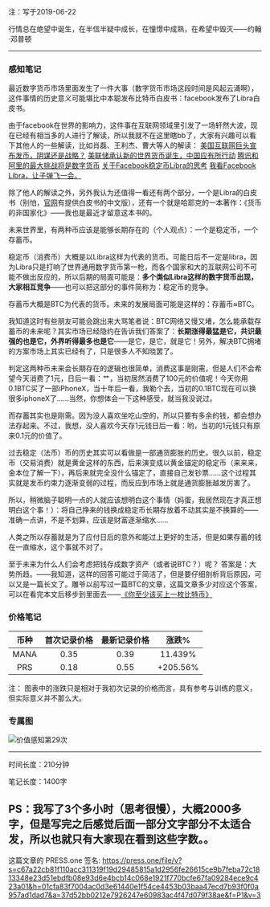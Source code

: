 注：写于2019-06-22

行情总在绝望中诞生，在半信半疑中成长，在憧憬中成熟，在希望中毁灭——约翰·邓普顿

------

### 感知笔记

最近数字货币市场里面发生了一件大事（数字货币市场这段时间是风起云涌啊），这件事情的历史意义可能堪比中本聪发布比特币白皮书：facebook发布了Libra白皮书。

由于facebook在世界的影响力，这件事在互联网领域里引发了一场轩然大波，现在已经有相当多的人进行了解读，所以我就不在这里瞎bb了，大家有兴趣可以看下其他人的一些解读，比如肖磊、王利杰、曹大等人的解读：
[美国互联网巨头宣布发币，阴谋还是战略？](https://mp.weixin.qq.com/s/oQSx_-6zfnOlMmFp253amQ)
[美联储承认新的世界货币诞生，中国应有所行动](https://mp.weixin.qq.com/s/ztbeQyqLqJKHUA3OsQ48zw)
[腾讯和阿里的最大挑战将是数字货币](https://mp.weixin.qq.com/s/Hv55JVkr4Cawv1eCAiJJ6Q)
[关于Facebook稳定币Libra的思考](https://mp.weixin.qq.com/s/Y4Nv_uLY1OE0nXnIISJ5nQ)
[我看Facebook Libra，让子弹飞一会。](https://mp.weixin.qq.com/s/lxwxDZOXTu5jWrsQ_Je4Ew)

除了他人的解读之外，另外我认为还值得一看还有两个部分，一个是Libra的白皮书（别怕，[官网](https://libra.org )有提供白皮书的中文版），还有一个就是哈耶克的一本著作：《货币的非国家化》——我也是最近才留意这本书的。

未来世界里，有两种币应该是能够长期存在的（个人观点）：一个是稳定币，一个存蓄币。

稳定币（消费币）大概是以Libra这样为代表的货币。可能日后不一定是libra，因为Libra只是打响了世界通用数字货币第一枪，而各个国家和大的互联网公司不可能不做出反应的，所以后期的局面可能是：**多个类似Libra这样的数字货币出现，大家相互竞争**——也可以把这部分的事件简称为：稳定币的竞争。

存蓄币大概是BTC为代表的货币。未来的发展局面可能是这样的：存蓄币≈BTC。

我知道这时有些朋友可能会跳出来大骂笔者说：BTC网络又慢又堵，怎么能承载存蓄币的未来呢？其实市场已经隐约在告诉我们答案了：**长期涨得最猛是它，共识最强的也是它，外界听得最多也是它**——是它，是它，就是它！另外，解决BTC拥堵的方案市场上其实已经有了，只是很多人不知晓罢了。

判定这两种币未来会长期存在的逻辑也很简单，消费这事是刚需，但是人们不会希望今天消费了1元，日后一看：艹，当初居然消费了100元的价值呢！今天你用0.1BTC买了一部iPhoneX，当十年后一看，我勒个去，当初的0.1BTC现在可以换很多iphoneX了……当然，你想体会一下这种感受，就当我没说过。

而存蓄其实也是刚需。因为没人喜欢坐吃山空的，所以只要有多余的钱，都会想办法存起来。不过，我想，没人喜欢今天存1元钱日后一看：哟，当初的1元钱只有原来0.1元的价值了。

过去稳定（法币）币的历史其实可以看做是一部通货膨胀的历史。很久以前，稳定币（交易消费）就是黄金这样的东西，后来演变成以黄金锚定的稳定币（来来来，金本位了解一下），再后来就完全没什么锚定了，直接自己发钞票……这个过程其实就是发币约束力逐渐变弱的过程，而反应到市场上就是通货膨胀越发厉害了。

所以，稍微脑子聪明一点的人就应该想明白这个事情（妈蛋，我居然现在才真正想明白这个事！）：将自己挣来的钱换成稳定币长期存放着不动其实是不换算的——准确一点讲，不是不划算，应该是财富逐渐缩水……

人类之所以存蓄就是为了应付日后的意外和能过上更好的生活，但是如果存蓄的钱在一直缩水，这个事就不对了。

至于未来为什么人们会考虑把钱存成数字资产（或者说BTC？）呢？
答案是：大势所趋。——我知道，这样的回答可能过于简洁了，但是要仔细剖析背后原因，可以又是一篇长文了。雕爷以前写过一篇BTC的文章，这篇文章多少对应这个答案，可以在看完本文后移步到里面去——[《你至少该买上一枚比特币》](https://mp.weixin.qq.com/s/1OaD5y1ldqh3FJYayAuXTA)

### 价格笔记

| 币种 | 首次记录价格 | 最新记录价格 |  涨跌%  |
| :--: | :----------: | :----------: | :-----: |
| MANA |     0.35     |     0.39  |  11.439%  |
| PRS  |     0.18     |     0.55   | +205.56% |

注： 图表中的涨跌只是相对于我初次记录的价格而言，具有参考与训练的意义，但实际意义并不那么大。

### 专属图

![价值感知第29次](https://press.one/thumbnail?width=720&url=https://static.press.one/5a/16/5a16c496f1048f78fef1352c72579a2cde3a7469a0b67ee082b474f71be8207c.jpg)

------

时间长度：210分钟

笔记长度：1400字

PS：我写了3个多小时（思考很慢），大概2000多字，但是写完之后感觉后面一部分文字部分不太适合发，所以也就只有大家现在看到这些字数。。
----
这篇文章的 PRESS.one 签名:
https://press.one/file/v?s=c67a22cb81f110acc311319f19d29485815a1d2956fe26615ce9b7feba72c1813348e23d51ebdfb08e93d6e4bcb14c068e1921f770bcfe67fa09284ece9c423a01&h=01cfa83f7004ac0d3e61440e1f54ce4453b03baa47ecd7b93f0f0a957ad1dad7&a=37d52bb0212e7926247e60983ac4f47d079f38ae&f=P1&v=3
